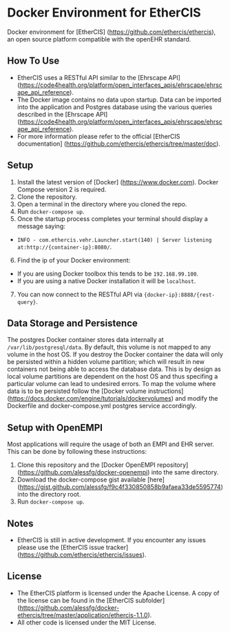 # Docker Environment for EtherCIS

Docker environment for [EtherCIS] (https://github.com/ethercis/ethercis), an open source platform compatible with the openEHR standard.

## How To Use

* EtherCIS uses a RESTful API similar to the [Ehrscape API] (https://code4health.org/platform/open_interfaces_apis/ehrscape/ehrscape_api_reference).
* The Docker image contains no data upon startup. Data can be imported into the application and Postgres database using the various queries described in the [Ehrscape API] (https://code4health.org/platform/open_interfaces_apis/ehrscape/ehrscape_api_reference).
* For more information please refer to the official [EtherCIS documentation] (https://github.com/ethercis/ethercis/tree/master/doc).

## Setup

1. Install the latest version of [Docker] (https://www.docker.com). Docker Compose version 2 is required.
2. Clone the repository.
3. Open a terminal in the directory where you cloned the repo.
4. Run `docker-compose up`.
5. Once the startup process completes your terminal should display a message saying:
  * `INFO - com.ethercis.vehr.Launcher.start(140) | Server listening at:http://{container-ip}:8080/`.
6. Find the ip of your Docker environment:
  * If you are using Docker toolbox this tends to be `192.168.99.100`.
  * If you are using a native Docker installation it will be `localhost`.
7. You can now connect to the RESTful API via `{docker-ip}:8888/{rest-query}`.

## Data Storage and Persistence

The postgres Docker container stores data internally at `/var/lib/postgresql/data`. By default, this volume is not mapped to any volume in the host OS. If you destroy the Docker container the data will only be persisted within a hidden volume partition; which will result in new containers not being able to access the database data. This is by design as local volume partitions are dependent on the host OS and thus specifing a particular volume can lead to undesired errors. To map the volume where data is to be persisted follow the [Docker volume instructions] (https://docs.docker.com/engine/tutorials/dockervolumes) and modify the Dockerfile and docker-compose.yml postgres service accordingly.

## Setup with OpenEMPI

Most applications will require the usage of both an EMPI and EHR server. This can be done by following these instructions:

1. Clone this repository and the [Docker OpenEMPI repository] (https://github.com/alessfg/docker-openempi) into the same directory.
2. Download the docker-compose gist available [here] (https://gist.github.com/alessfg/f9c4f330850858b9afaea33de5595774) into the directory root.
3. Run `docker-compose up`.

## Notes

* EtherCIS is still in active development. If you encounter any issues please use the [EtherCIS issue tracker] (https://github.com/ethercis/ethercis/issues).

## License

* The EtherCIS platform is licensed under the Apache License. A copy of the license can be found in the [EtherCIS subfolder] (https://github.com/alessfg/docker-ethercis/tree/master/application/ethercis-1.1.0).
* All other code is licensed under the MIT License.
